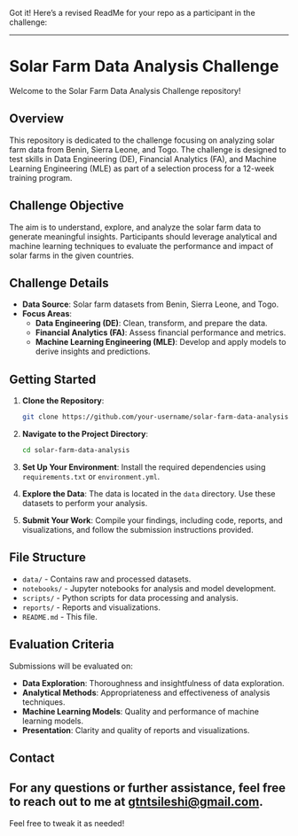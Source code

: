 Got it! Here’s a revised ReadMe for your repo as a participant in the challenge:

---

# Solar Farm Data Analysis Challenge

Welcome to the Solar Farm Data Analysis Challenge repository!

## Overview

This repository is dedicated to the challenge focusing on analyzing solar farm data from Benin, Sierra Leone, and Togo. The challenge is designed to test skills in Data Engineering (DE), Financial Analytics (FA), and Machine Learning Engineering (MLE) as part of a selection process for a 12-week training program.

## Challenge Objective

The aim is to understand, explore, and analyze the solar farm data to generate meaningful insights. Participants should leverage analytical and machine learning techniques to evaluate the performance and impact of solar farms in the given countries.

## Challenge Details

- **Data Source**: Solar farm datasets from Benin, Sierra Leone, and Togo.
- **Focus Areas**:
  - **Data Engineering (DE)**: Clean, transform, and prepare the data.
  - **Financial Analytics (FA)**: Assess financial performance and metrics.
  - **Machine Learning Engineering (MLE)**: Develop and apply models to derive insights and predictions.

## Getting Started

1. **Clone the Repository**:
   ```bash
   git clone https://github.com/your-username/solar-farm-data-analysis.git
   ```

2. **Navigate to the Project Directory**:
   ```bash
   cd solar-farm-data-analysis
   ```

3. **Set Up Your Environment**:
   Install the required dependencies using `requirements.txt` or `environment.yml`.

4. **Explore the Data**:
   The data is located in the `data` directory. Use these datasets to perform your analysis.

5. **Submit Your Work**:
   Compile your findings, including code, reports, and visualizations, and follow the submission instructions provided.

## File Structure

- `data/` - Contains raw and processed datasets.
- `notebooks/` - Jupyter notebooks for analysis and model development.
- `scripts/` - Python scripts for data processing and analysis.
- `reports/` - Reports and visualizations.
- `README.md` - This file.

## Evaluation Criteria

Submissions will be evaluated on:

- **Data Exploration**: Thoroughness and insightfulness of data exploration.
- **Analytical Methods**: Appropriateness and effectiveness of analysis techniques.
- **Machine Learning Models**: Quality and performance of machine learning models.
- **Presentation**: Clarity and quality of reports and visualizations.

## Contact

For any questions or further assistance, feel free to reach out to me at [gtntsileshi@gmail.com](mailto:gtntsileshi@gmail.com).
---

Feel free to tweak it as needed!
